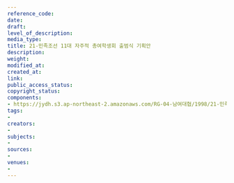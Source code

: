 ```yaml
---
reference_code: 
date: 
draft: 
level_of_description: 
media_type: 
title: 21-민족조선 11대 자주적 총여학생회 출범식 기획안
description: 
weight: 
modified_at: 
created_at: 
link: 
public_access_status: 
copyright_status: 
components:
- https://jydh.s3.ap-northeast-2.amazonaws.com/RG-04-남여대협/1998/21-민족조선+11대+자주적+총여학생회+출범식+기획안.pdf
tags:
- 
creators:
- 
subjects:
- 
sources:
- 
venues:
- 
---
```

